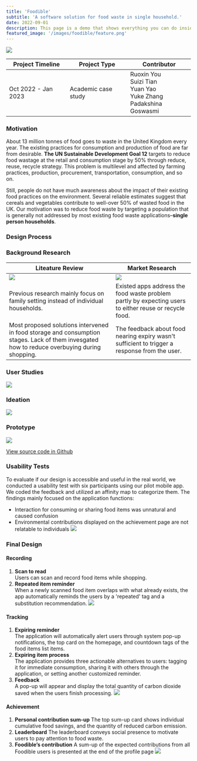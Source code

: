 ```yaml
---
title: 'Foodible'
subtitle: 'A software solution for food waste in single household.'
date: 2022-09-01
description: This page is a demo that shows everything you can do inside portfolio and blog posts.
featured_image: '/images/foodible/feature.png'
---
```


![](/images/foodible/foodible.png)

| Project Timeline  | Project Type  | Contributor |
|----------------------|---------------| --------- |
| Oct 2022 - Jan 2023 | Academic case study | Ruoxin You <br />  Suizi Tian <br />  Yuan Yao <br />  Yuke Zhang <br />  Padakshina Goswasmi |

### Motivation 
About 13 million tonnes of food goes to waste in the United Kingdom every year. The existing practices for
consumption and production of food are far from desirable. __The UN Sustainable Development Goal 12__ targets to reduce
food wastage at the retail and consumption stage by 50% through reduce, reuse, recycle strategy. This problem is
multilevel and affected by farming practices, production, procurement, transportation, consumption, and so on. 

Still, people do not have much awareness about the impact of their existing food practices on the environment.
Several reliable estimates suggest that cereals and vegetables contribute to well-over 50% of wasted food in the UK. Our motivation was to reduce food waste by targeting a population that is generally not addressed by most existing food waste applications–__single person households__.

### Design Process
### Background Research 

| Liteature Review | Market Research | 
| -- | -- | 
| ![](/images/foodible/literature_review.png) |  ![](/images/foodible/market_research.png) | 
| Previous research mainly focus on family setting instead of individual households.  | Existed apps address the food waste problem partly by expecting users to either reuse or recycle food. | 
| Most proposed solutions intervened in food storage and consumption stages. Lack of them invesgated how to reduce overbuying during shopping. | The feedback about food nearing expiry wasn't sufficient to trigger a response from the user.| 

### User Studies   
![](/images/foodible/user_study.png)
### Ideation
![](/images/foodible/ideation.png)
### Prototype
![](/images/foodible/storyboard.png)

<a href="https://github.com/whyyao/FoodWaste" class="button button--large">View source code in Github</a>

### Usability Tests
To evaluate if our design is accessible and useful in the real world, we conducted a usability test with six participants using our pilot mobile app. We coded the feedback and utilized an affinity map to categorize them. The findings mainly focused on the application functions:  
- Interaction for consuming or sharing food items was unnatural and caused confusion
- Environmental contributions displayed on the achievement page are not relatable to individuals
![](/images/foodible/usability_test.png)
### Final Design  
#### Recording  
1. __Scan to read__ <br />
Users can scan and record food items while shopping.
2. __Repeated item reminder__ <br />
When a newly scanned food item overlaps with what already exists, the app automatically reminds the users  by a 'repeated' tag and a substitution recommendation.
![](/images/foodible/foodible_recording.png)

#### Tracking  
1. __Expiring reminder__ <br />
The application will automatically alert users through system pop-up notifications, the top card on the homepage, and countdown tags of the food items list items.
2. __Expiring item process__ <br />
The application provides three actionable alternatives to users: tagging it for immediate consumption, sharing it with others through the application, or setting another customized reminder. 
3. __Feedback__ <br />
A pop-up will appear and display the total quantity of carbon dioxide saved when the users finish processing.
![](/images/foodible/foodible_tracking.png)

#### Achievement  
1. __Personal contribution sum-up__
The top sum-up card shows individual cumulative food savings, and the quantity of reduced carbon emission.
2. __Leaderboard__
The leaderboard conveys social presence to motivate users to pay attention to food waste.
3. __Foodible’s contribution__
A sum-up of the expected contributions from all Foodible users is presented at the end of the profile page
![](/images/foodible/foodible_achivement.png)